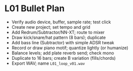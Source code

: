 # L01 Bullet Plan

- Verify audio device, buffer, sample rate; test click
- Create new project; set tempo and grid
- Add Redrum/Subtractor/NN-XT; route to mixer
- Draw kick/snare/hat pattern (8 bars); duplicate
- Add bass line (Subtractor) with simple ADSR tweak
- Record or draw piano motif; quantize lightly (or humanize)
- Balance levels; add plate reverb send; check mono
- Duplicate to 16 bars; create B variation (fills/chords)
- Export WAV; name `L01_loop_v01.wav`

